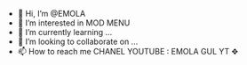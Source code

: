 - 👋 Hi, I’m @EMOLA
- 👀 I’m interested in MOD MENU
- 🌱 I’m currently learning ...
- 💞️ I’m looking to collaborate on ...
- 📫 How to reach me CHANEL YOUTUBE : EMOLA GUL YT ✥

<!---
EMOLAGULYT/EMOLAGULYT is a ✨ special ✨ repository because its `README.md` (this file) appears on your GitHub profile.
You can click the Preview link to take a look at your changes.
--->
